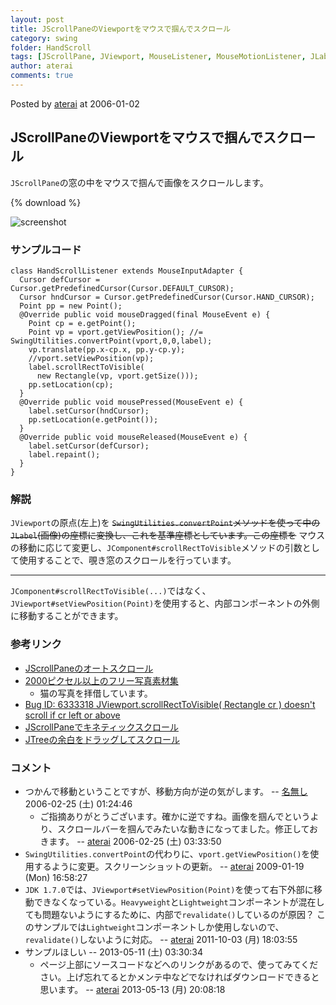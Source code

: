 ```yaml
---
layout: post
title: JScrollPaneのViewportをマウスで掴んでスクロール
category: swing
folder: HandScroll
tags: [JScrollPane, JViewport, MouseListener, MouseMotionListener, JLabel]
author: aterai
comments: true
---
```


Posted by [aterai](http://terai.xrea.jp/aterai.html) at 2006-01-02

## JScrollPaneのViewportをマウスで掴んでスクロール
`JScrollPane`の窓の中をマウスで掴んで画像をスクロールします。

{% download %}

![screenshot](https://lh6.googleusercontent.com/_9Z4BYR88imo/TQTNqjajfcI/AAAAAAAAAbI/Km-h7tWdYOo/s800/HandScroll.png)

### サンプルコード
<pre class="prettyprint"><code>class HandScrollListener extends MouseInputAdapter {
  Cursor defCursor = Cursor.getPredefinedCursor(Cursor.DEFAULT_CURSOR);
  Cursor hndCursor = Cursor.getPredefinedCursor(Cursor.HAND_CURSOR);
  Point pp = new Point();
  @Override public void mouseDragged(final MouseEvent e) {
    Point cp = e.getPoint();
    Point vp = vport.getViewPosition(); //= SwingUtilities.convertPoint(vport,0,0,label);
    vp.translate(pp.x-cp.x, pp.y-cp.y);
    //vport.setViewPosition(vp);
    label.scrollRectToVisible(
      new Rectangle(vp, vport.getSize()));
    pp.setLocation(cp);
  }
  @Override public void mousePressed(MouseEvent e) {
    label.setCursor(hndCursor);
    pp.setLocation(e.getPoint());
  }
  @Override public void mouseReleased(MouseEvent e) {
    label.setCursor(defCursor);
    label.repaint();
  }
}
</code></pre>

### 解説
`JViewport`の原点(左上)を ~~`SwingUtilities.convertPoint`メソッドを使って中の`JLabel`(画像)の座標に変換し、これを基準座標としています。この座標を~~ マウスの移動に応じて変更し、`JComponent#scrollRectToVisible`メソッドの引数として使用することで、覗き窓のスクロールを行っています。

- - - -
`JComponent#scrollRectToVisible(...)`ではなく、`JViewport#setViewPosition(Point)`を使用すると、内部コンポーネントの外側に移動することができます。

### 参考リンク
- [JScrollPaneのオートスクロール](http://terai.xrea.jp/Swing/AutoScroll.html)
- [2000ピクセル以上のフリー写真素材集](http://sozai-free.com/)
    - 猫の写真を拝借しています。
- [Bug ID: 6333318 JViewport.scrollRectToVisible( Rectangle cr ) doesn't scroll if cr left or above](http://bugs.sun.com/bugdatabase/view_bug.do?bug_id=6333318)
- [JScrollPaneでキネティックスクロール](http://terai.xrea.jp/Swing/KineticScrolling.html)
- [JTreeの余白をドラッグしてスクロール](http://terai.xrea.jp/Swing/TreeDragScroll.html)

<!-- dummy comment line for breaking list -->

### コメント
- つかんで移動ということですが、移動方向が逆の気がします。 -- [名無し](http://terai.xrea.jp/名無し.html) 2006-02-25 (土) 01:24:46
    - ご指摘ありがとうございます。確かに逆ですね。画像を掴んでというより、スクロールバーを掴んでみたいな動きになってました。修正しておきます。 -- [aterai](http://terai.xrea.jp/aterai.html) 2006-02-25 (土) 03:33:50
- `SwingUtilities.convertPoint`の代わりに、`vport.getViewPosition()`を使用するように変更。スクリーンショットの更新。 -- [aterai](http://terai.xrea.jp/aterai.html) 2009-01-19 (Mon) 16:58:27
- `JDK 1.7.0`では、`JViewport#setViewPosition(Point)`を使って右下外部に移動できなくなっている。`Heavyweight`と`Lightweight`コンポーネントが混在しても問題ないようにするために、内部で`revalidate()`しているのが原因？ このサンプルでは`Lightweight`コンポーネントしか使用しないので、`revalidate()`しないように対応。 -- [aterai](http://terai.xrea.jp/aterai.html) 2011-10-03 (月) 18:03:55
- サンプルほしい --  2013-05-11 (土) 03:30:34
    - ページ上部にソースコードなどへのリンクがあるので、使ってみてください。上げ忘れてるとかメンテ中などでなければダウンロードできると思います。 -- [aterai](http://terai.xrea.jp/aterai.html) 2013-05-13 (月) 20:08:18

<!-- dummy comment line for breaking list -->

